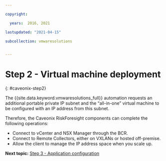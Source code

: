 ```yaml
---

copyright:

  years:  2016, 2021

lastupdated: "2021-04-15"

subcollection: vmwaresolutions


---
```


# Step 2 - Virtual machine deployment
{: #caveonix-step2}

The {{site.data.keyword.vmwaresolutions_full}} automation requests an additional portable private IP subnet and the “all-in-one” virtual machine to be configured with an IP address from this subnet. 

Therefore, the Caveonix RiskForesight components can complete the following operations:
- Connect to vCenter and NSX Manager through the BCR.
- Connect to Remote Collectors, either on VXLANs or hosted off-premise.
- Allow the client to manage the IP address space when you scale up.

**Next topic:** [Step 3 - Application configuration](/docs/vmwaresolutions?topic=vmwaresolutions-caveonix-step3)
